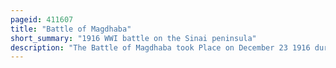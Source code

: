 ```yaml
---
pageid: 411607
title: "Battle of Magdhaba"
short_summary: "1916 WWI battle on the Sinai peninsula"
description: "The Battle of Magdhaba took Place on December 23 1916 during the Defence of egypt Section of the Sinai and Palestine Campaign in the first World War. The Anzac mounted Division's Attack took Place against an entrenched Ottoman Army Garrison South and East of Bir Lahfan in the Sinai Desert about 1825 Miles inland from the Mediterranean Coast. This egyptian Expeditionary Force Victory against the Ottoman Empire Garrison also secured the Town of El Arish after the Ottoman Garrison Withdrew."
---
```


